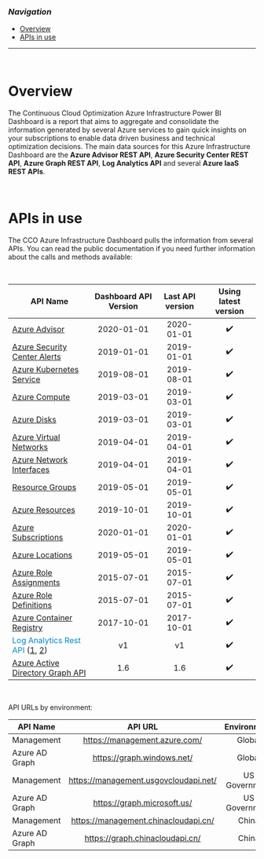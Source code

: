### _Navigation_

- [Overview](#overview)
- [APIs in use](#apis-in-use)

---

<br>

# Overview

The Continuous Cloud Optimization Azure Infrastructure Power BI Dashboard is a report that aims to aggregate and consolidate the information generated by several Azure services to gain quick insights on your subscriptions to enable data driven business and technical optimization decisions. The main data sources for this Azure Infrastructure Dashboard are the **Azure Advisor REST API**, **Azure Security Center REST API**, **Azure Graph REST API**, **Log Analytics API** and several **Azure IaaS REST APIs**.

<br>

# APIs in use

The CCO Azure Infrastructure Dashboard pulls the information from several APIs. You can read the public documentation if you need further information about the calls and methods available:

<br>

| API Name| Dashboard API Version | Last API version | Using latest version|
| --- | :---: | :---: |:---: |
| [Azure Advisor][AzureAdvisor] | 2020-01-01|2020-01-01|:heavy_check_mark:|
| [Azure Security Center Alerts][AzureSecurityCenterAlerts]  |2019-01-01 |2019-01-01|:heavy_check_mark:|
| [Azure Kubernetes Service][AzureKubernetesService] | 2019-08-01|2019-08-01|:heavy_check_mark:|
| [Azure Compute][AzureCompute] | 2019-03-01|2019-03-01|:heavy_check_mark:|
| [Azure Disks][AzureDisks] | 2019-03-01|2019-03-01|:heavy_check_mark:|
| [Azure Virtual Networks][AzureVirtualNetworks] | 2019-04-01|2019-04-01|:heavy_check_mark:|
| [Azure Network Interfaces][AzureNetworkInterfaces] |2019-04-01 |2019-04-01|:heavy_check_mark:|
| [Resource Groups][ResourceGroups]  |2019-05-01 |2019-05-01|:heavy_check_mark:|
| [Azure Resources][AzureResources]  |2019-10-01 |2019-10-01|:heavy_check_mark:|
| [Azure Subscriptions][AzureSubscriptions]  |2020-01-01 |2020-01-01|:heavy_check_mark:|
| [Azure Locations][AzureLocations] |2019-05-01 |2019-05-01|:heavy_check_mark:|
| [Azure Role Assignments][AzureRoleAssignments] |2015-07-01 |2015-07-01|:heavy_check_mark:|
| [Azure Role Definitions][AzureRoleDefinitions] |2015-07-01 |2015-07-01|:heavy_check_mark:|
| [Azure Container Registry][AzureContainerRegistry] | 2017-10-01|2017-10-01|:heavy_check_mark:|
| <span style="color:#0088cc">Log Analytics Rest API </span> ([1][LogAnalyticsRestAPI1], [2][LogAnalyticsRestAPI2])  |v1 |v1|:heavy_check_mark:|
| [Azure Active Directory Graph API][AzureActiveDirectoryGraphAPI] | 1.6|1.6 |:heavy_check_mark:|

<br>

API URLs by environment:

| API Name| API URL | Environment|
| --- | :---: | :---: | 
| Management |https://management.azure.com/|Global|
| Azure AD Graph |https://graph.windows.net/|Global|
| Management |https://management.usgovcloudapi.net/|US Government|
| Azure AD Graph |https://graph.microsoft.us/|US Government|
| Management |https://management.chinacloudapi.cn/|China|
| Azure AD Graph |https://graph.chinacloudapi.cn/|China|

<!-- Docs -->
[AzureAdvisor]: <https://learn.microsoft.com/en-us/rest/api/advisor/>
[AzureSecurityCenterAlerts]: <https://msdn.microsoft.com/en/US/library/mt704034(Azure.100).aspx>
[AzureKubernetesService]: <https://learn.microsoft.com/en-us/rest/api/aks>
[AzureCompute]: <https://learn.microsoft.com/en-us/rest/api/compute>
[AzureDisks]: <https://learn.microsoft.com/en-us/rest/api/compute/disks/list>
[AzureVirtualNetworks]: <https://learn.microsoft.com/en-us/rest/api/virtual-network>
[AzureNetworkInterfaces]: <https://learn.microsoft.com/en-us/rest/api/virtualnetwork/networkinterfaces>
[ResourceGroups]: <https://learn.microsoft.com/en-us/rest/api/resources/resource-groups>
[AzureResources]: <https://learn.microsoft.com/en-us/rest/api/resources/resources>
[AzureSubscriptions]: <https://learn.microsoft.com/en-us/rest/api/resources/subscriptions>
[AzureLocations]: <https://learn.microsoft.com/en-us/rest/api/resources/subscriptions/list-locations>
[AzureRoleAssignments]: <https://learn.microsoft.com/en-us/rest/api/authorization/roleassignments>
[AzureRoleDefinitions]: <https://learn.microsoft.com/en-us/rest/api/authorization/roledefinitions>
[AzureContainerRegistry]: <https://learn.microsoft.com/en-us/rest/api/containerregistry/>
[LogAnalyticsRestAPI1]: <https://learn.microsoft.com/en-us/rest/api/loganalytics/>
[LogAnalyticsRestAPI2]: <https://dev.loganalytics.io>
[AzureActiveDirectoryGraphAPI]: <https://learn.microsoft.com/en-us/azure/active-directory/develop/active-directory-graph-api>
<!-- Images -->
<!-- References -->